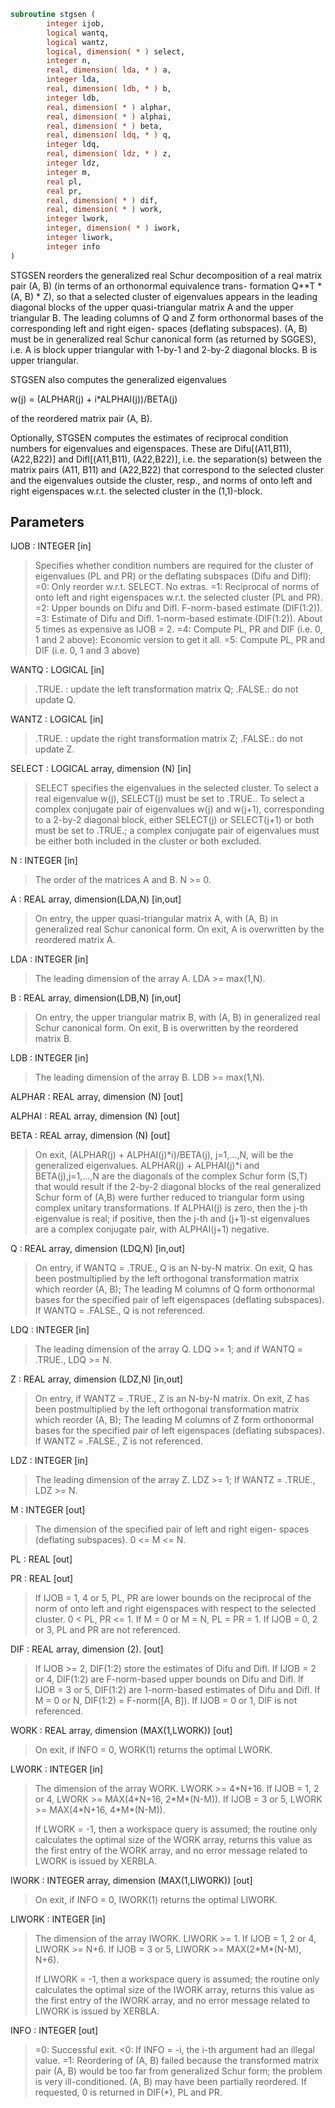 ```fortran
subroutine stgsen (
        integer ijob,
        logical wantq,
        logical wantz,
        logical, dimension( * ) select,
        integer n,
        real, dimension( lda, * ) a,
        integer lda,
        real, dimension( ldb, * ) b,
        integer ldb,
        real, dimension( * ) alphar,
        real, dimension( * ) alphai,
        real, dimension( * ) beta,
        real, dimension( ldq, * ) q,
        integer ldq,
        real, dimension( ldz, * ) z,
        integer ldz,
        integer m,
        real pl,
        real pr,
        real, dimension( * ) dif,
        real, dimension( * ) work,
        integer lwork,
        integer, dimension( * ) iwork,
        integer liwork,
        integer info
)
```

STGSEN reorders the generalized real Schur decomposition of a real
matrix pair (A, B) (in terms of an orthonormal equivalence trans-
formation Q\*\*T \* (A, B) \* Z), so that a selected cluster of eigenvalues
appears in the leading diagonal blocks of the upper quasi-triangular
matrix A and the upper triangular B. The leading columns of Q and
Z form orthonormal bases of the corresponding left and right eigen-
spaces (deflating subspaces). (A, B) must be in generalized real
Schur canonical form (as returned by SGGES), i.e. A is block upper
triangular with 1-by-1 and 2-by-2 diagonal blocks. B is upper
triangular.

STGSEN also computes the generalized eigenvalues

w(j) = (ALPHAR(j) + i\*ALPHAI(j))/BETA(j)

of the reordered matrix pair (A, B).

Optionally, STGSEN computes the estimates of reciprocal condition
numbers for eigenvalues and eigenspaces. These are Difu[(A11,B11),
(A22,B22)] and Difl[(A11,B11), (A22,B22)], i.e. the separation(s)
between the matrix pairs (A11, B11) and (A22,B22) that correspond to
the selected cluster and the eigenvalues outside the cluster, resp.,
and norms of  onto left and right eigenspaces w.r.t.
the selected cluster in the (1,1)-block.

## Parameters
IJOB : INTEGER [in]
> Specifies whether condition numbers are required for the
> cluster of eigenvalues (PL and PR) or the deflating subspaces
> (Difu and Difl):
> =0: Only reorder w.r.t. SELECT. No extras.
> =1: Reciprocal of norms of  onto left and right
> eigenspaces w.r.t. the selected cluster (PL and PR).
> =2: Upper bounds on Difu and Difl. F-norm-based estimate
> (DIF(1:2)).
> =3: Estimate of Difu and Difl. 1-norm-based estimate
> (DIF(1:2)).
> About 5 times as expensive as IJOB = 2.
> =4: Compute PL, PR and DIF (i.e. 0, 1 and 2 above): Economic
> version to get it all.
> =5: Compute PL, PR and DIF (i.e. 0, 1 and 3 above)

WANTQ : LOGICAL [in]
> .TRUE. : update the left transformation matrix Q;
> .FALSE.: do not update Q.

WANTZ : LOGICAL [in]
> .TRUE. : update the right transformation matrix Z;
> .FALSE.: do not update Z.

SELECT : LOGICAL array, dimension (N) [in]
> SELECT specifies the eigenvalues in the selected cluster.
> To select a real eigenvalue w(j), SELECT(j) must be set to
> .TRUE.. To select a complex conjugate pair of eigenvalues
> w(j) and w(j+1), corresponding to a 2-by-2 diagonal block,
> either SELECT(j) or SELECT(j+1) or both must be set to
> .TRUE.; a complex conjugate pair of eigenvalues must be
> either both included in the cluster or both excluded.

N : INTEGER [in]
> The order of the matrices A and B. N >= 0.

A : REAL array, dimension(LDA,N) [in,out]
> On entry, the upper quasi-triangular matrix A, with (A, B) in
> generalized real Schur canonical form.
> On exit, A is overwritten by the reordered matrix A.

LDA : INTEGER [in]
> The leading dimension of the array A. LDA >= max(1,N).

B : REAL array, dimension(LDB,N) [in,out]
> On entry, the upper triangular matrix B, with (A, B) in
> generalized real Schur canonical form.
> On exit, B is overwritten by the reordered matrix B.

LDB : INTEGER [in]
> The leading dimension of the array B. LDB >= max(1,N).

ALPHAR : REAL array, dimension (N) [out]

ALPHAI : REAL array, dimension (N) [out]

BETA : REAL array, dimension (N) [out]
> 
> On exit, (ALPHAR(j) + ALPHAI(j)\*i)/BETA(j), j=1,...,N, will
> be the generalized eigenvalues.  ALPHAR(j) + ALPHAI(j)\*i
> and BETA(j),j=1,...,N  are the diagonals of the complex Schur
> form (S,T) that would result if the 2-by-2 diagonal blocks of
> the real generalized Schur form of (A,B) were further reduced
> to triangular form using complex unitary transformations.
> If ALPHAI(j) is zero, then the j-th eigenvalue is real; if
> positive, then the j-th and (j+1)-st eigenvalues are a
> complex conjugate pair, with ALPHAI(j+1) negative.

Q : REAL array, dimension (LDQ,N) [in,out]
> On entry, if WANTQ = .TRUE., Q is an N-by-N matrix.
> On exit, Q has been postmultiplied by the left orthogonal
> transformation matrix which reorder (A, B); The leading M
> columns of Q form orthonormal bases for the specified pair of
> left eigenspaces (deflating subspaces).
> If WANTQ = .FALSE., Q is not referenced.

LDQ : INTEGER [in]
> The leading dimension of the array Q.  LDQ >= 1;
> and if WANTQ = .TRUE., LDQ >= N.

Z : REAL array, dimension (LDZ,N) [in,out]
> On entry, if WANTZ = .TRUE., Z is an N-by-N matrix.
> On exit, Z has been postmultiplied by the left orthogonal
> transformation matrix which reorder (A, B); The leading M
> columns of Z form orthonormal bases for the specified pair of
> left eigenspaces (deflating subspaces).
> If WANTZ = .FALSE., Z is not referenced.

LDZ : INTEGER [in]
> The leading dimension of the array Z. LDZ >= 1;
> If WANTZ = .TRUE., LDZ >= N.

M : INTEGER [out]
> The dimension of the specified pair of left and right eigen-
> spaces (deflating subspaces). 0 <= M <= N.

PL : REAL [out]

PR : REAL [out]
> 
> If IJOB = 1, 4 or 5, PL, PR are lower bounds on the
> reciprocal of the norm of  onto left and right
> eigenspaces with respect to the selected cluster.
> 0 < PL, PR <= 1.
> If M = 0 or M = N, PL = PR  = 1.
> If IJOB = 0, 2 or 3, PL and PR are not referenced.

DIF : REAL array, dimension (2). [out]
> If IJOB >= 2, DIF(1:2) store the estimates of Difu and Difl.
> If IJOB = 2 or 4, DIF(1:2) are F-norm-based upper bounds on
> Difu and Difl. If IJOB = 3 or 5, DIF(1:2) are 1-norm-based
> estimates of Difu and Difl.
> If M = 0 or N, DIF(1:2) = F-norm([A, B]).
> If IJOB = 0 or 1, DIF is not referenced.

WORK : REAL array, dimension (MAX(1,LWORK)) [out]
> On exit, if INFO = 0, WORK(1) returns the optimal LWORK.

LWORK : INTEGER [in]
> The dimension of the array WORK. LWORK >=  4\*N+16.
> If IJOB = 1, 2 or 4, LWORK >= MAX(4\*N+16, 2\*M\*(N-M)).
> If IJOB = 3 or 5, LWORK >= MAX(4\*N+16, 4\*M\*(N-M)).
> 
> If LWORK = -1, then a workspace query is assumed; the routine
> only calculates the optimal size of the WORK array, returns
> this value as the first entry of the WORK array, and no error
> message related to LWORK is issued by XERBLA.

IWORK : INTEGER array, dimension (MAX(1,LIWORK)) [out]
> On exit, if INFO = 0, IWORK(1) returns the optimal LIWORK.

LIWORK : INTEGER [in]
> The dimension of the array IWORK. LIWORK >= 1.
> If IJOB = 1, 2 or 4, LIWORK >=  N+6.
> If IJOB = 3 or 5, LIWORK >= MAX(2\*M\*(N-M), N+6).
> 
> If LIWORK = -1, then a workspace query is assumed; the
> routine only calculates the optimal size of the IWORK array,
> returns this value as the first entry of the IWORK array, and
> no error message related to LIWORK is issued by XERBLA.

INFO : INTEGER [out]
> =0: Successful exit.
> <0: If INFO = -i, the i-th argument had an illegal value.
> =1: Reordering of (A, B) failed because the transformed
> matrix pair (A, B) would be too far from generalized
> Schur form; the problem is very ill-conditioned.
> (A, B) may have been partially reordered.
> If requested, 0 is returned in DIF(\*), PL and PR.

